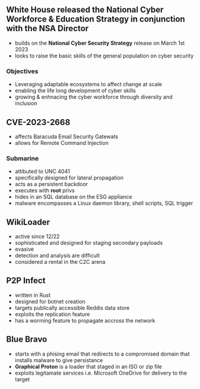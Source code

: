 ## White House released the National Cyber Workforce & Education Strategy in conjunction with the NSA Director
* builds on the **National Cyber Security Strategy** release on March 1st 2023
* looks to raise the basic skills of the general population on cyber security
### Objectives
* Leveraging adaptable ecosystems to affect change at scale
* enabling the life long development of cyber skills
* growing & enhnacing the cyber workforce through diversity and inclusion

## CVE-2023-2668 
* affects Baracuda Email Security Gatewats
* allows for Remote Command Injection
### Submarine
* attibuted to UNC 4041
* specifically designed for lateral propagation
* acts as a persistent backdoor
* executes with **root** privs
* hides in an SQL database on the ESG appliance
* malware encompasses a Linux daemon library, shell scripts, SQL trigger

## WikiLoader
* active since 12/22
* sophisticated and designed for staging secondary payloads
* evasive
* detection and analysis are difficult
* considered a rental in the C2C arena

## P2P Infect
* written in Rust
* designed for botnet creation
* targets publically accessible Reddis data store
* exploits the replication feature
* has a worming feature to propagate accross the network

## Blue Bravo
* starts with a phising email that redirects to a compromised domain that installs malware to give persistance
* **Graphical Proton** is a loader that staged in an ISO or zip file
* exploits legitamate services i.e. Microsoft OneDrive for delivery to the target

 


















